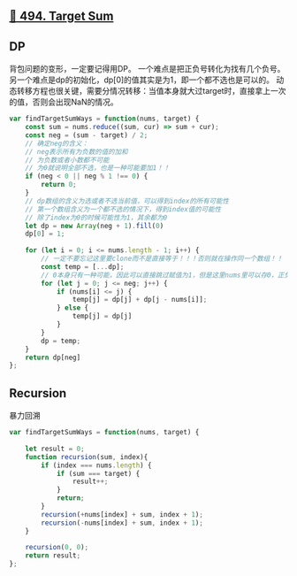 ## [📀 494. Target Sum](https://leetcode.com/problems/target-sum/)

## DP
背包问题的变形，一定要记得用DP。
一个难点是把正负号转化为找有几个负号。
另一个难点是dp的初始化，dp[0]的值其实是为1，即一个都不选也是可以的。
动态转移方程也很关键，需要分情况转移：当值本身就大过target时，直接拿上一次的值，否则会出现NaN的情况。

```javascript
var findTargetSumWays = function(nums, target) {
    const sum = nums.reduce((sum, cur) => sum + cur);
    const neg = (sum - target) / 2;
    // 确定neg的含义：
    // neg表示所有为负数的值的加和
    // 为负数或者小数都不可能
    // 为0就说明全部不选，也是一种可能要加1！！
    if (neg < 0 || neg % 1 !== 0) {
        return 0;
    }
    // dp数组的含义为选或者不选当前值，可以得到index的所有可能性
    // 第一个数组含义为一个都不选的情况下，得到index值的可能性
    // 除了index为0的时候可能性为1，其余都为0
    let dp = new Array(neg + 1).fill(0)
    dp[0] = 1;
    
    for (let i = 0; i <= nums.length - 1; i++) {
        // 一定不要忘记这里要clone而不是直接等于！！！否则就在操作同一个数组！！
        const temp = [...dp];
        // 0本身只有一种可能，因此可以直接跳过赋值为1，但是这里nums里可以存0，正负0是两种可能性，因此任然要从0开始算
        for (let j = 0; j <= neg; j++) {
            if (nums[i] <= j) {
                temp[j] = dp[j] + dp[j - nums[i]];
            } else {
                temp[j] = dp[j]
            }
        }
        dp = temp;
    }
    return dp[neg]
};
```

## Recursion
暴力回溯

```javascript
var findTargetSumWays = function(nums, target) {
    
    let result = 0;
    function recursion(sum, index){
        if (index === nums.length) {
            if (sum === target) {
                result++;
            }
            return;
        }
        recursion(+nums[index] + sum, index + 1);
        recursion(-nums[index] + sum, index + 1);
    }
    
    recursion(0, 0);
    return result;
};
```


